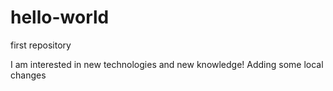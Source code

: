 # hello-world
first repository



I am interested in new technologies and new knowledge!
Adding some local changes

